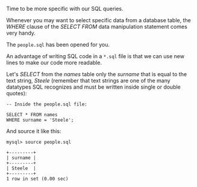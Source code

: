 Time to be more specific with our SQL queries. 

Whenever you may want to select specific data from a database table, the _WHERE_ clause of the _SELECT FROM_ data manipulation statement comes very handy.

The `people.sql` has been opened for you. 

An advantage of writing SQL code in a `*.sql` file is that we can use new lines to make our code more readable.

Let's _SELECT_ from the _names_ table only the _surname_ that is equal to the text string, _Steele_ (remember that text strings are one of the many datatypes SQL recognizes and must be written inside single or double quotes):

```
-- Inside the people.sql file:

SELECT * FROM names 
WHERE surname = 'Steele';
```

And source it like this: 

```
mysql> source people.sql

+---------+ 
| surname |
+---------+
| Steele  |
+---------+
1 row in set (0.00 sec)
```